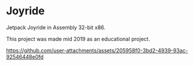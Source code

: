 # Joyride
Jetpack Joyride in Assembly 32-bit x86.

This project was made mid 2019 as an educational project. 


https://github.com/user-attachments/assets/205958f0-3bd2-4939-93ac-92546448e0fd


